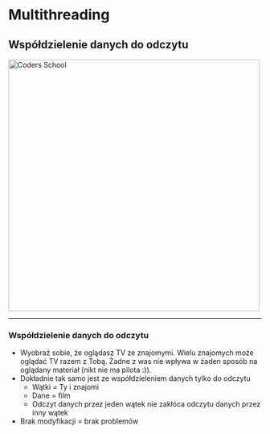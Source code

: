 <!-- .slide: data-background="#111111" -->

# Multithreading

## Współdzielenie danych do odczytu

<a href="https://coders.school">
    <img width="500" data-src="../coders_school_logo.png" alt="Coders School" class="plain">
</a>

___

### Współdzielenie danych do odczytu

* <!-- .element: class="fragment fade-in" --> Wyobraź sobie, że oglądasz TV ze znajomymi. Wielu znajomych może oglądać TV razem z Tobą. Żadne z was nie wpływa w żaden sposób na oglądany materiał (nikt nie ma pilota :)).
* <!-- .element: class="fragment fade-in" --> Dokładnie tak samo jest ze współdzieleniem danych tylko do odczytu
    * <!-- .element: class="fragment fade-in" --> Wątki = Ty i znajomi
    * <!-- .element: class="fragment fade-in" --> Dane = film
    * <!-- .element: class="fragment fade-in" --> Odczyt danych przez jeden wątek nie zakłóca odczytu danych przez inny wątek
* <!-- .element: class="fragment fade-in" --> Brak modyfikacji = brak problemów
